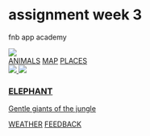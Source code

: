 # assignment week 3
fnb app academy 
<!DOCTYPE html>
<html>
<head>
<link rel="stylesheet" href="style.css">
</head>
<body>
<div id="header">
<img src="images/logo.png"/>
</div>
<div id="tabs-top">
<a href="#">ANIMALS</a>
<a href="#">MAP</a>
<a href="#">PLACES</a>
</div>
<div id="main">
<div id="content">
<a class="info-box" href="#">
<img class="right" src="images/next-arrow.png"/>
<img src="images/elephant-tn".png/>
<h3>ELEPHANT</h3>
<p>Gentle giants of the jungle</p>
</a>
</div>
</div>
<div id="tabs-bottom">
<a href="#">WEATHER</a>
<a href="#">FEEDBACK</a>
</div>
</body>
</html>
